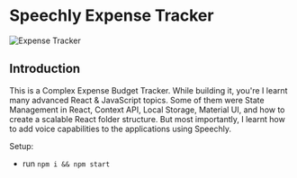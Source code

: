 # Speechly Expense Tracker

![Expense Tracker](https://i.ibb.co/VJjj3Kp/Screenshot-2020-12-18-205600.png)

## Introduction

This is a Complex Expense Budget Tracker. While building it, you're I learnt many advanced React & JavaScript topics. Some of them were State Management in React, Context API, Local Storage, Material UI, and how to create a scalable React folder structure. But most importantly, I learnt how to add voice capabilities to the applications using Speechly. 

Setup:
- run ```npm i && npm start```

